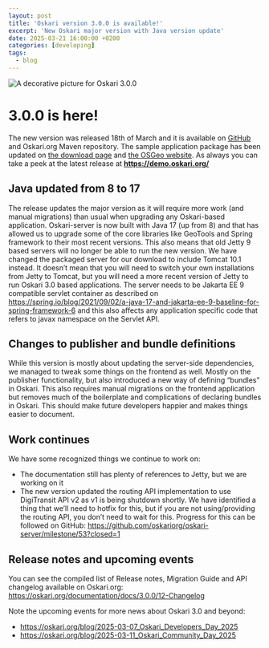 ```yaml
---
layout: post
title: 'Oskari version 3.0.0 is available!'
excerpt: 'New Oskari major version with Java version update'
date: 2025-03-21 16:00:00 +0200
categories: [developing]
tags:
  - blog
---
```


![A decorative picture for Oskari 3.0.0](/resources/2025/Oskari_300.png)

# 3.0.0 is here!

The new version was released 18th of March and it is available on [GitHub](https://github.com/oskariorg) and Oskari.org Maven repository. The sample application package has been updated on [the download page](https://oskari.org/download) and [the OSGeo website](https://download.osgeo.org/oskari/). As always you can take a peek at the latest release at **https://demo.oskari.org/**

## Java updated from 8 to 17

The release updates the major version as it will require more work (and manual migrations) than usual when upgrading any Oskari-based application. Oskari-server is now built with Java 17 (up from 8) and that has allowed us to upgrade some of the core libraries like GeoTools and Spring framework to their most recent versions. This also means that old Jetty 9 based servers will no longer be able to run the new version. We have changed the packaged server for our download to include Tomcat 10.1 instead. It doesn’t mean that you will need to switch your own installations from Jetty to Tomcat, but you will need a more recent version of Jetty to run Oskari 3.0 based applications. The server needs to be Jakarta EE 9 compatible servlet container as described on https://spring.io/blog/2021/09/02/a-java-17-and-jakarta-ee-9-baseline-for-spring-framework-6 and this also affects any application specific code that refers to javax namespace on the Servlet API.

## Changes to publisher and bundle definitions

While this version is mostly about updating the server-side dependencies, we managed to tweak some things on the frontend as well. Mostly on the publisher functionality, but also introduced a new way of defining “bundles” in Oskari. This also requires manual migrations on the frontend application but removes much of the boilerplate and complications of declaring bundles in Oskari. This should make future developers happier and makes things easier to document.

## Work continues

We have some recognized things we continue to work on:
-	The documentation still has plenty of references to Jetty, but we are working on it
-	The new version updated the routing API implementation to use DigiTransit API v2 as v1 is being shutdown shortly. We have identified a thing that we’ll need to hotfix for this, but if you are not using/providing the routing API, you don’t need to wait for this. Progress for this can be followed on GitHub: https://github.com/oskariorg/oskari-server/milestone/53?closed=1

## Release notes and upcoming events

You can see the compiled list of Release notes, Migration Guide and API changelog available on Oskari.org: https://oskari.org/documentation/docs/3.0.0/12-Changelog

Note the upcoming events for more news about Oskari 3.0 and beyond:
- https://oskari.org/blog/2025-03-07_Oskari_Developers_Day_2025
- https://oskari.org/blog/2025-03-11_Oskari_Community_Day_2025

